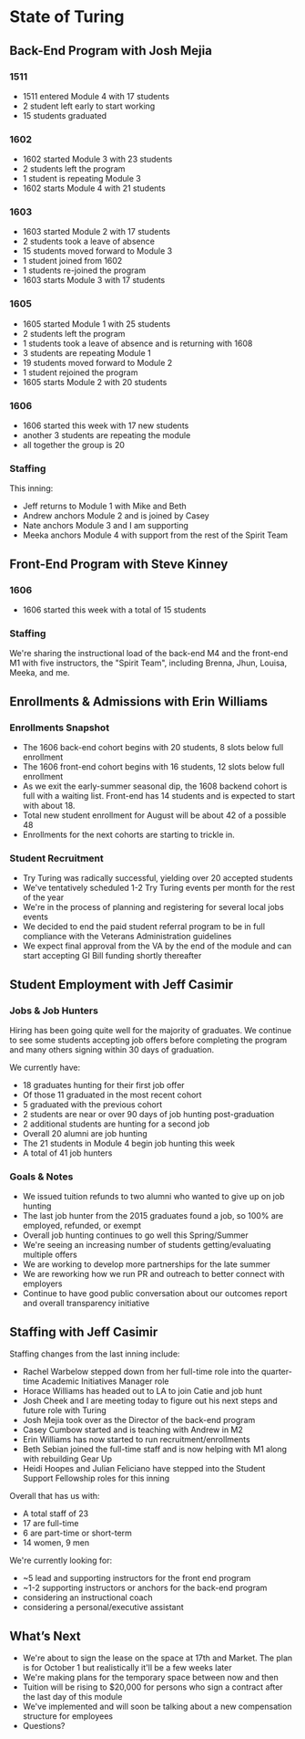 # State of Turing

## Back-End Program with Josh Mejia

### 1511

* 1511 entered Module 4 with 17 students
* 2 student left early to start working
* 15 students graduated

### 1602

* 1602 started Module 3 with 23 students
* 2 students left the program
* 1 student is repeating Module 3
* 1602 starts Module 4 with 21 students

### 1603

* 1603 started Module 2 with 17 students
* 2 students took a leave of absence
* 15 students moved forward to Module 3
* 1 student joined from 1602
* 1 students re-joined the program
* 1603 starts Module 3 with 17 students

### 1605

* 1605 started Module 1 with 25 students
* 2 students left the program
* 1 students took a leave of absence and is returning with 1608
* 3 students are repeating Module 1
* 19 students moved forward to Module 2
* 1 student rejoined the program
* 1605 starts Module 2 with 20 students

### 1606

* 1606 started this week with 17 new students
* another 3 students are repeating the module
* all together the group is 20

### Staffing

This inning:

* Jeff returns to Module 1 with Mike and Beth
* Andrew anchors Module 2 and is joined by Casey
* Nate anchors Module 3 and I am supporting
* Meeka anchors Module 4 with support from the rest of the Spirit Team

## Front-End Program with Steve Kinney

### 1606

* 1606 started this week with a total of 15 students

### Staffing

We're sharing the instructional load of the back-end M4 and the front-end M1 with
five instructors, the "Spirit Team", including Brenna, Jhun, Louisa, Meeka, and me.

## Enrollments & Admissions with Erin Williams

### Enrollments Snapshot

* The 1606 back-end cohort begins with 20 students, 8 slots below full enrollment
* The 1606 front-end cohort begins with 16 students, 12 slots below full enrollment
* As we exit the early-summer seasonal dip, the 1608 backend cohort is full with
a waiting list. Front-end has 14 students and is expected to start with about 18.
* Total new student enrollment for August will be about 42 of a possible 48
* Enrollments for the next cohorts are starting to trickle in.

### Student Recruitment

* Try Turing was radically successful, yielding over 20 accepted students
* We've tentatively scheduled 1-2 Try Turing events per month for the rest of the year
* We're in the process of planning and registering for several local jobs events
* We decided to end the paid student referral program to be in full compliance with the Veterans Administration guidelines
* We expect final approval from the VA by the end of the module and can start accepting GI Bill funding shortly thereafter

## Student Employment with Jeff Casimir

### Jobs & Job Hunters

Hiring has been going quite well for the majority of graduates. We continue
to see some students accepting job offers before completing the program and
many others signing within 30 days of graduation.

We currently have:

* 18 graduates hunting for their first job offer
* Of those 11 graduated in the most recent cohort
* 5 graduated with the previous cohort
* 2 students are near or over 90 days of job hunting post-graduation
* 2 additional students are hunting for a second job
* Overall 20 alumni are job hunting
* The 21 students in Module 4 begin job hunting this week
* A total of 41 job hunters

### Goals & Notes

* We issued tuition refunds to two alumni who wanted to give up on job hunting
* The last job hunter from the 2015 graduates found a job, so 100% are employed, refunded, or exempt
* Overall job hunting continues to go well this Spring/Summer
* We're seeing an increasing number of students getting/evaluating multiple offers
* We are working to develop more partnerships for the late summer
* We are reworking how we run PR and outreach to better connect with employers
* Continue to have good public conversation about our outcomes report and overall transparency initiative

## Staffing with Jeff Casimir

Staffing changes from the last inning include:

* Rachel Warbelow stepped down from her full-time role into the quarter-time Academic Initiatives Manager role
* Horace Williams has headed out to LA to join Catie and job hunt
* Josh Cheek and I are meeting today to figure out his next steps and future role with Turing
* Josh Mejia took over as the Director of the back-end program
* Casey Cumbow started and is teaching with Andrew in M2
* Erin Williams has now started to run recruitment/enrollments
* Beth Sebian joined the full-time staff and is now helping with M1 along with rebuilding Gear Up
* Heidi Hoopes and Julian Feliciano have stepped into the Student Support Fellowship roles for this inning

Overall that has us with:

* A total staff of 23
* 17 are full-time
* 6 are part-time or short-term
* 14 women, 9 men

We're currently looking for:

* ~5 lead and supporting instructors for the front end program
* ~1-2 supporting instructors or anchors for the back-end program
* considering an instructional coach
* considering a personal/executive assistant

## What’s Next

* We're about to sign the lease on the space at 17th and Market. The plan is
for October 1 but realistically it'll be a few weeks later
* We're making plans for the temporary space between now and then
* Tuition will be rising to $20,000 for persons who sign a contract after the last day of this module
* We've implemented and will soon be talking about a new compensation structure for employees
* Questions?
